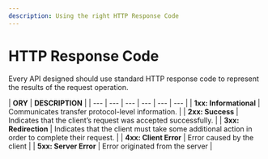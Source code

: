 ```yaml
---
description: Using the right HTTP Response Code
---
```


# HTTP Response Code

Every API designed should use standard HTTP response code to represent the results of the request operation. 

| **ORY** | **DESCRIPTION** |
| --- | --- | --- | --- | --- | --- |
| **1xx: Informational**        | Communicates transfer protocol-level information. |
| **2xx: Success** | Indicates that the client’s request was accepted successfully. |
| **3xx: Redirection**         | Indicates that the client must take some additional action in order to complete their request. |
| **4xx: Client Error** | Error caused by the client |
| **5xx: Server Error** | Error originated from the server |

